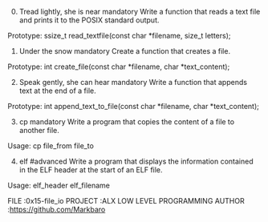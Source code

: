 0. Tread lightly, she is near
mandatory
Write a function that reads a text file and prints it to the POSIX standard output.

Prototype: ssize_t read_textfile(const char *filename, size_t letters);

1. Under the snow
mandatory
Create a function that creates a file.

Prototype: int create_file(const char *filename, char *text_content);

2. Speak gently, she can hear
mandatory
Write a function that appends text at the end of a file.

Prototype: int append_text_to_file(const char *filename, char *text_content);

3. cp
mandatory
Write a program that copies the content of a file to another file.

Usage: cp file_from file_to

4. elf
#advanced
Write a program that displays the information contained in the ELF header at the start of an ELF file.

Usage: elf_header elf_filename

FILE :0x15-file_io
PROJECT :ALX LOW LEVEL PROGRAMMING
AUTHOR  :https://github.com/Markbaro
